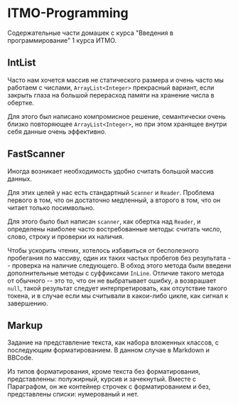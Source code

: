 # ITMO-Programming

Содержательные части домашек с курса "Введения в программирование" 1 курса ИТМО.

## IntList

Часто нам хочется массив не статического размера
и очень часто мы работаем с числами,
`ArrayList<Integer>` прекрасный вариант, 
если закрыть глаза на большой перерасход памяти на хранение числа в обертке.

Для этого был написано компромисное решение,
семантически очень близко повторяющее `ArrayList<Integer>`,
но при этом хранящее внутри себя данные очень эффективно.

## FastScanner

Иногда возникает необходимость удобно считать большой массив данных.

Для этих целей у нас есть стандартный `Scanner` и `Reader`. Проблема первого в том,
что он достаточно медленный, а второго в том, что он читает только посимвольно.

Для этого было был написан `scanner`, как обертка над `Reader`,
и определены наиболее часто востребованные методы:
считать число, слово, строку и проверки их наличия.

Чтобы ускорить чтених, хотелось избавиться от бесполезного пробегания по массиву,
один их таких частых пробегов без результата -- проверка на наличие следующего.
В обход этого метода были введени дополнительные методы с суффиксами `InLine`.
Отличие такого метода от обычного -- это то, что он не выбратывает ошибку,
а возврашает `null`, такой результат следует интерпретировать, как отсутствие такого токена,
и в случае если мы считывали в какои-либо цикле, как сигнал к завершению.

## Markup

Задание на представление текста, как набора вложенных классов,
с последующим форматированием. В данном случае в Markdown и BBCode.

Из типов форматирования, кроме текста без форматирования, представленны:
полужирный, курсив и зачекнутый.
Вместе с Параграфом, он же контейнер строчек с форматированием и без,
представлены списки: нумерованый и нет.
